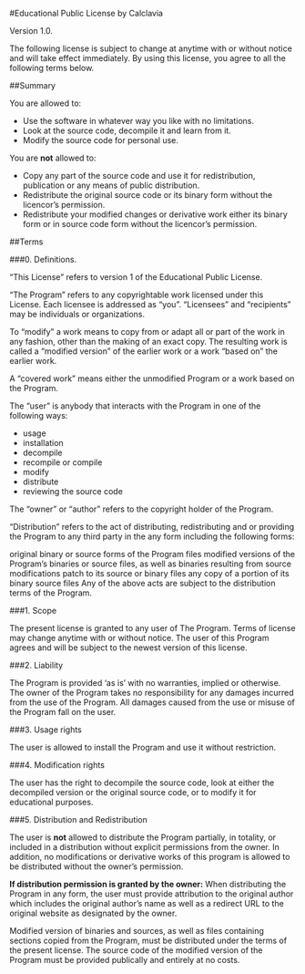 #Educational Public License
by Calclavia

Version 1.0.


The following license is subject to change at anytime with or without notice and will take effect immediately. By using this license, you agree to all the following terms below.

##Summary

You are allowed to:

* Use the software in whatever way you like with no limitations.
* Look at the source code, decompile it and learn from it.
* Modify the source code for personal use.

You are **not** allowed to:

* Copy any part of the source code and use it for redistribution, publication or any means of public distribution.
* Redistribute the original source code or its binary form without the licencor’s permission.
* Redistribute your modified changes or derivative work either its binary form or in source code form without the licencor’s permission.

##Terms

###0. Definitions.

“This License” refers to version 1 of the Educational Public License.

“The Program” refers to any copyrightable work licensed under this License. Each licensee is addressed as “you”. “Licensees” and “recipients” may be individuals or organizations.

To “modify” a work means to copy from or adapt all or part of the work in any fashion, other than the making of an exact copy. The resulting work is called a “modified version” of the earlier work or a work “based on” the earlier work.

A “covered work” means either the unmodified Program or a work based on the Program.

The “user” is anybody that interacts with the Program in one of the following ways:

* usage
* installation
* decompile
* recompile or compile
* modify
* distribute
* reviewing the source code

The “owner” or “author” refers to the copyright holder of the Program.

“Distribution” refers to the act of distributing, redistributing and or providing the Program to any third party in the any form including the following forms:

original binary or source forms of the Program files
modified versions of the Program’s binaries or source files, as well as binaries resulting from source modifications
patch to its source or binary files
any copy of a portion of its binary source files
Any of the above acts are subject to the distribution terms of the Program.

###1. Scope

The present license is granted to any user of The Program. Terms of license may change anytime with or without notice. The user of this Program agrees and will be subject to the newest version of this license.

###2. Liability

The Program is provided ‘as is’ with no warranties, implied or otherwise. The owner of the Program takes no responsibility for any damages incurred from the use of the Program. All damages caused from the use or misuse of the Program fall on the user.

###3. Usage rights

The user is allowed to install the Program and use it without restriction.

###4. Modification rights

The user has the right to decompile the source code, look at either the decompiled version or the original source code, or to modify it for educational purposes.

###5. Distribution and Redistribution

The user is **not** allowed to distribute the Program partially, in totality, or included in a distribution without explicit permissions from the owner. In addition, no modifications or derivative works of this program is allowed to be distributed without the owner’s permission.

**If distribution permission is granted by the owner:**
When distributing the Program in any form, the user must provide attribution to the original author which includes the original author’s name as well as a redirect URL to the original website as designated by the owner.

Modified version of binaries and sources, as well as files containing sections copied from the Program, must be distributed under the terms of the present license. The source code of the modified version of the Program must be provided publically and entirely at no costs.
